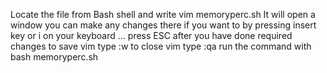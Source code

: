 Locate the file from Bash shell and write
vim memoryperc.sh
It will open a window you can make any changes there if you want to by pressing insert key or i on your keyboard ...
press ESC after you have done required changes
to save vim type :w
to close vim type :qa
run the command with 
bash memoryperc.sh
